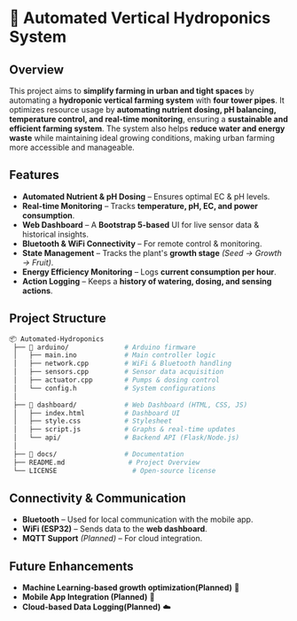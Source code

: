 

# 🌱 Automated Vertical Hydroponics System  

## Overview  
This project aims to **simplify farming in urban and tight spaces** by automating a **hydroponic vertical farming system** with **four tower pipes**. It optimizes resource usage by **automating nutrient dosing, pH balancing, temperature control, and real-time monitoring**, ensuring a **sustainable and efficient farming system**. The system also helps **reduce water and energy waste** while maintaining ideal growing conditions, making urban farming more accessible and manageable.  

## Features  
- **Automated Nutrient & pH Dosing** – Ensures optimal EC & pH levels.  
- **Real-time Monitoring** – Tracks **temperature, pH, EC, and power consumption**.  
- **Web Dashboard** – A **Bootstrap 5-based** UI for live sensor data & historical insights.  
- **Bluetooth & WiFi Connectivity** – For remote control & monitoring.  
- **State Management** – Tracks the plant's **growth stage** *(Seed → Growth → Fruit)*.  
- **Energy Efficiency Monitoring** – Logs **current consumption per hour**.  
- **Action Logging** – Keeps a **history of watering, dosing, and sensing actions**.  


## Project Structure  
```bash
📦 Automated-Hydroponics  
 ├── 📁 arduino/              # Arduino firmware  
 │   ├── main.ino            # Main controller logic  
 │   ├── network.cpp         # WiFi & Bluetooth handling  
 │   ├── sensors.cpp         # Sensor data acquisition  
 │   ├── actuator.cpp        # Pumps & dosing control  
 │   └── config.h            # System configurations  
 │  
 ├── 📁 dashboard/            # Web Dashboard (HTML, CSS, JS)  
 │   ├── index.html          # Dashboard UI  
 │   ├── style.css           # Stylesheet  
 │   ├── script.js           # Graphs & real-time updates  
 │   └── api/                # Backend API (Flask/Node.js)  
 │  
 ├── 📁 docs/                 # Documentation  
 ├── README.md                # Project Overview  
 └── LICENSE                   # Open-source license  
```


## Connectivity & Communication  
- **Bluetooth** – Used for local communication with the mobile app.  
- **WiFi (ESP32)** – Sends data to the **web dashboard**.  
- **MQTT Support** *(Planned)* – For cloud integration.  


## Future Enhancements  
- **Machine Learning-based growth optimization(Planned)** 🌿  
- **Mobile App Integration (Planned)** 📱  
- **Cloud-based Data Logging(Planned)** ☁️  

